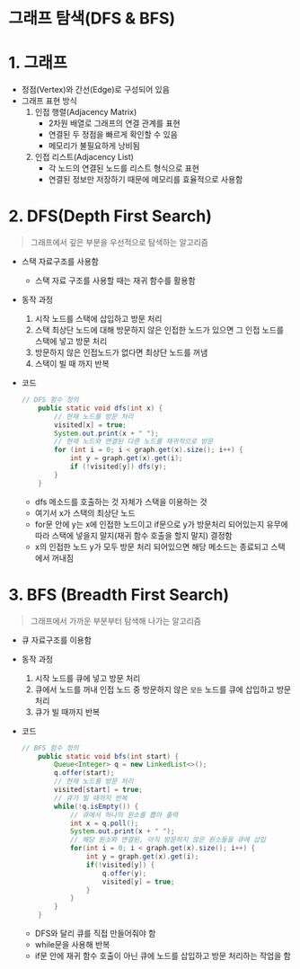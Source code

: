 # 그래프 탐색(DFS & BFS)

# 1. 그래프

- 정점(Vertex)와 간선(Edge)로 구성되어 있음
- 그래프 표현 방식
    1. 인접 행렬(Adjacency Matrix)
        - 2차원 배열로 그래프의 연결 관계를 표현
        - 연결된 두 정점을 빠르게 확인할 수 있음
        - 메모리가 불필요하게 낭비됨
    2. 인접 리스트(Adjacency List)
        - 각 노드의 연결된 노드를 리스트 형식으로 표현
        - 연결된 정보만 저장하기 때문에 메모리를 효율적으로 사용함

# 2. DFS(Depth First Search)

> 그래프에서 깊은 부분을 우선적으로 탐색하는 알고리즘
>
- 스택 자료구조를 사용함
    - 스택 자료 구조를 사용할 때는 재귀 함수를 활용함
- 동작 과정
    1. 시작 노드를 스택에 삽입하고 방문 처리
    2. 스택 최상단 노드에 대해 방문하지 않은 인접한 노드가 있으면 그 인접 노드를 스택에 넣고 방문 처리
    3. 방문하지 않은 인접노드가 없다면 최상단 노드를 꺼냄
    4. 스택이 빌 때 까지 반복
- 코드

    ```java
    // DFS 함수 정의
        public static void dfs(int x) {
            // 현재 노드를 방문 처리
            visited[x] = true;
            System.out.print(x + " ");
            // 현재 노드와 연결된 다른 노드를 재귀적으로 방문
            for (int i = 0; i < graph.get(x).size(); i++) {
                int y = graph.get(x).get(i);
                if (!visited[y]) dfs(y);
            }
        }
    ```

    - dfs 메소드를 호출하는 것 자체가 스택을 이용하는 것
    - 여기서 x가 스택의 최상단 노드
    - for문 안에 y는 x에 인접한 노드이고 if문으로 y가 방문처리 되어있는지 유무에 따라 스택에 넣을지 말지(재귀 함수 호출을 할지 말지) 결정함
    - x의 인접한 노드 y가 모두 방문 처리 되어있으면 해당 메소드는 종료되고 스택에서 꺼내짐

# 3. BFS (Breadth First Search)

> 그래프에서 가까운 부분부터 탐색해 나가는 알고리즘
>
- 큐 자료구조를 이용함
- 동작 과정
    1. 시작 노드를 큐에 넣고 방문 처리
    2. 큐에서  노드를 꺼내 인접 노드 중 방문하지 않은 `모든` 노드를 큐에 삽입하고 방문 처리
    3. 큐가 빌 때까지 반복
- 코드

    ```java
    // BFS 함수 정의
        public static void bfs(int start) {
            Queue<Integer> q = new LinkedList<>();
            q.offer(start);
            // 현재 노드를 방문 처리
            visited[start] = true;
            // 큐가 빌 때까지 반복
            while(!q.isEmpty()) {
                // 큐에서 하나의 원소를 뽑아 출력
                int x = q.poll();
                System.out.print(x + " ");
                // 해당 원소와 연결된, 아직 방문하지 않은 원소들을 큐에 삽입
                for(int i = 0; i < graph.get(x).size(); i++) {
                    int y = graph.get(x).get(i);
                    if(!visited[y]) {
                        q.offer(y);
                        visited[y] = true;
                    }
                }
            }
        }
    ```

    - DFS와 달리 큐를 직접 만들어줘야 함
    - while문을 사용해 반복
    - if문 안에 재귀 함수 호출이 아닌 큐에 노드를 삽입하고 방문 처리하는 작업을 함